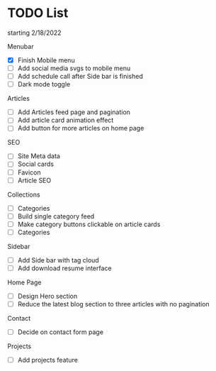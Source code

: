 
# TODO List 
starting 2/18/2022

Menubar
- [x] Finish Mobile menu
- [ ] Add social media svgs to mobile menu
- [ ] Add schedule call after Side bar is finished
- [ ] Dark mode toggle

Articles
- [ ] Add Articles feed page and pagination
- [ ] Add article card animation effect
- [ ] Add button for more articles on home page

SEO
- [ ] Site Meta data
- [ ] Social cards
- [ ] Favicon
- [ ] Article SEO

Collections
- [ ] Categories
- [ ] Build single category feed
- [ ] Make category buttons clickable on article cards
- [ ] Categories

Sidebar
- [ ] Add Side bar with tag cloud
- [ ] Add download resume interface

Home Page
- [ ] Design Hero section
- [ ] Reduce the latest blog section to three articles with no pagination

Contact
- [ ] Decide on contact form page 

Projects
- [ ] Add projects feature
